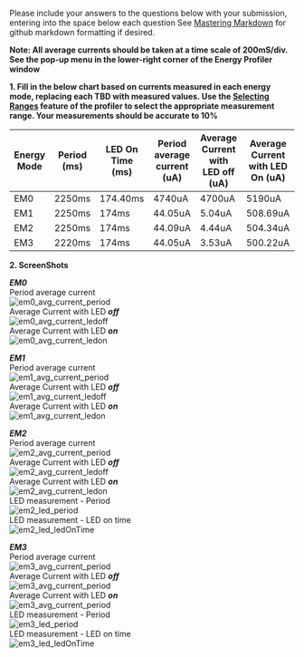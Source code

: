 Please include your answers to the questions below with your submission, entering into the space below each question
See [Mastering Markdown](https://guides.github.com/features/mastering-markdown/) for github markdown formatting if desired.

**Note: All average currents should be taken at a time scale of 200mS/div. See the pop-up menu in the lower-right corner of the Energy Profiler window**

**1. Fill in the below chart based on currents measured in each energy mode, replacing each TBD with measured values.  Use the [Selecting Ranges](https://www.silabs.com/documents/public/user-guides/ug343-multinode-energy-profiler.pdf) feature of the profiler to select the appropriate measurement range.  Your measurements should be accurate to 10%**

Energy Mode | Period (ms) | LED On Time (ms) |Period average current (uA) | Average Current with LED off (uA) | Average Current with LED On (uA)
------------| ------------|------------------|----------------------------|-----------------------------------|---------------------------------
EM0         |    2250ms   |      174.40ms    |          4740uA            |           4700uA                  |        5190uA
EM1         |    2250ms   |      174ms       |          44.05uA           |           5.04uA                  |        508.69uA
EM2         |    2250ms   |      174ms       |          44.09uA           |           4.44uA                  |        504.34uA
EM3         |    2220ms   |      174ms       |          44.05uA           |           3.53uA                  |        500.22uA



**2. ScreenShots**  

***EM0***  
Period average current    
![em0_avg_current_period][em0_avg_current_period]  
Average Current with LED ***off***  
![em0_avg_current_ledoff][em0_avg_current_ledoff]  
Average Current with LED ***on***  
![em0_avg_current_ledon][em0_avg_current_ledon]  

***EM1***  
Period average current    
![em1_avg_current_period][em1_avg_current_period]  
Average Current with LED ***off***  
![em1_avg_current_ledoff][em1_avg_current_ledoff]  
Average Current with LED ***on***  
![em1_avg_current_ledon][em1_avg_current_ledon]  

***EM2***  
Period average current  
![em2_avg_current_period][em2_avg_current_period]  
Average Current with LED ***off***  
![em2_avg_current_ledoff][em2_avg_current_ledoff]  
Average Current with LED ***on***  
![em2_avg_current_ledon][em2_avg_current_ledon]   
LED measurement - Period   
![em2_led_period][em2_led_period]  
LED measurement - LED on time   
![em2_led_ledOnTime][em2_led_ledOnTime]  

***EM3***  
Period average current    
![em3_avg_current_period][em3_avg_current_period]  
Average Current with LED ***off***  
![em3_avg_current_period][em3_avg_current_ledoff]   
Average Current with LED ***on***  
![em3_avg_current_period][em3_avg_current_ledon]   
LED measurement - Period   
![em3_led_period][em3_led_period]  
LED measurement - LED on time   
![em3_led_ledOnTime][em3_led_ledOnTime]  

[em0_avg_current_period]: \Assignment2\em0_avg_current_period.JPG "em0_avg_current_period"
[em0_avg_current_ledoff]: \Assignment2\em0_avg_current_ledoff.JPG "em0_avg_current_ledoff"
[em0_avg_current_ledon]: \Assignment2\em0_avg_current_ledon.JPG "em0_avg_current_ledon"

[em1_avg_current_period]: \Assignment2\em1_avg_current_period.JPG "em1_avg_current_period"
[em1_avg_current_ledoff]: \Assignment2\em1_avg_current_ledoff.JPG "em1_avg_current_ledoff"
[em1_avg_current_ledon]: \Assignment2\em1_avg_current_ledon.JPG "em1_avg_current_ledon"

[em2_avg_current_period]: \Assignment2\em2_avg_current_period.JPG "em2_avg_current_period"
[em2_avg_current_ledoff]: \Assignment2\em2_avg_current_ledoff.JPG "em2_avg_current_ledoff"
[em2_avg_current_ledon]: \Assignment2\em2_avg_current_ledon.JPG "em2_avg_current_ledon"
[em2_led_period]: \Assignment2\em2_led_period.JPG "em2_led_period"
[em2_led_ledOnTime]: \Assignment2\em2_led_ledOnTime.JPG "em2_led_ledOnTime"

[em3_avg_current_period]: \Assignment2\em3_avg_current_period.JPG "em3_avg_current_period"
[em3_avg_current_ledoff]: \Assignment2\em3_avg_current_ledoff.JPG "em3_avg_current_ledoff"
[em3_avg_current_ledon]: \Assignment2\em3_avg_current_ledon.JPG "em3_avg_current_ledon"
[em3_led_period]: \Assignment2\em3_led_period.JPG "em3_led_period"
[em3_led_ledOnTime]: \Assignment2\em3_led_ledOnTime.JPG "em3_led_ledOnTime"
